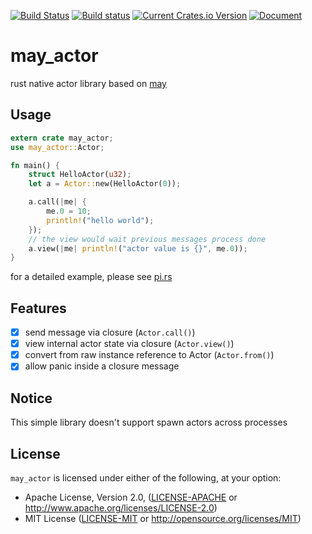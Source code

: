 [![Build Status](https://travis-ci.org/Xudong-Huang/may_actor.svg?branch=master)](https://travis-ci.org/Xudong-Huang/may_actor)
[![Build status](https://ci.appveyor.com/api/projects/status/5c0tbe3yaijpxxi3/branch/master?svg=true)](https://ci.appveyor.com/project/Xudong-Huang/may-actor/branch/master)
[![Current Crates.io Version](https://img.shields.io/crates/v/may_actor.svg)](https://crates.io/crates/may_actor)
[![Document](https://img.shields.io/badge/doc-may_actor-green.svg)](https://docs.rs/may_actor)


# may_actor

rust native actor library based on [may](https://github.com/Xudong-Huang/may)


## Usage
```rust
extern crate may_actor;
use may_actor::Actor;

fn main() {
    struct HelloActor(u32);
    let a = Actor::new(HelloActor(0));

    a.call(|me| {
        me.0 = 10;
        println!("hello world");
    });
    // the view would wait previous messages process done
    a.view(|me| println!("actor value is {}", me.0));
}
```

for a detailed example, please see [pi.rs](examples/pi.rs)

## Features

- [x] send message via closure (`Actor.call()`)
- [x] view internal actor state via closure (`Actor.view()`)
- [x] convert from raw instance reference to Actor (`Actor.from()`)
- [x] allow panic inside a closure message

## Notice

This simple library doesn't support spawn actors across processes

## License

`may_actor` is licensed under either of the following, at your option:

 * Apache License, Version 2.0, ([LICENSE-APACHE](LICENSE-APACHE) or http://www.apache.org/licenses/LICENSE-2.0)
 * MIT License ([LICENSE-MIT](LICENSE-MIT) or http://opensource.org/licenses/MIT)
